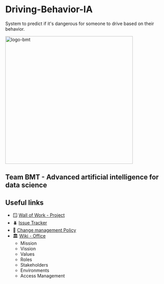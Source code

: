 
# Driving-Behavior-IA
System to predict if it's dangerous for someone to drive based on their behavior.

<img src="" alt="logo-bmt" width="400"/>

## Team BMT - Advanced artificial intelligence for data science

## Useful links
- 🪟 [Wall of Work - Project](https://github.com/users/NoMolestar/projects/1)
- 🪲 [Issue Tracker](https://github.com/NoMolestar/Driving-Behavior-IA/issues)
- 📑 [Change management Policy](.github/CONTRIBUTING.md)
- 🏛️ [Wiki - Office](https://github.com/NoMolestar/Driving-Behavior-IA/wiki)
    - Mission
    - Vission
    - Values
    - Roles
    - Stakeholders
    - Environments
    - Access Management
